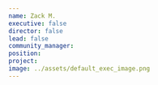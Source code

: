 ```yaml
---
name: Zack M.
executive: false
director: false
lead: false
community_manager:   
position:  
project:  
image: ../assets/default_exec_image.png
---
```

